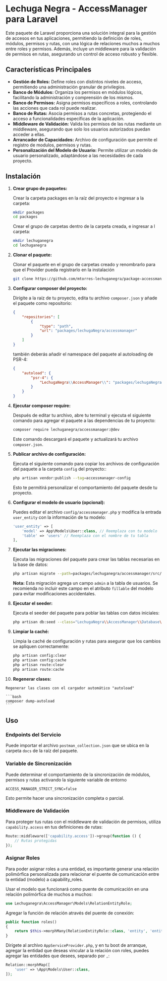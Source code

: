 # Lechuga Negra - AccessManager para Laravel

Este paquete de Laravel proporciona una solución integral para la gestión de accesos en tus aplicaciones, permitiendo la definición de roles, módulos, permisos y rutas, con una lógica de relaciones muchos a muchos entre roles y permisos. Además, incluye un middleware para la validación de permisos en rutas, asegurando un control de acceso robusto y flexible.

## Características Principales

* **Gestión de Roles:** Define roles con distintos niveles de acceso, permitiendo una administración granular de privilegios.
* **Banco de Módulos:** Organiza los permisos en módulos lógicos, facilitando la administración y comprensión de los mismos.
* **Banco de Permisos:** Asigna permisos específicos a roles, controlando las acciones que cada rol puede realizar.
* **Banco de Rutas:** Asocia permisos a rutas concretas, protegiendo el acceso a funcionalidades específicas de la aplicación.
* **Middleware de Validación:** Valida los permisos de las rutas mediante un middleware, asegurando que solo los usuarios autorizados puedan acceder a ellas.
* **Arrancador de Capacidades:** Archivo de configuración que permite el registro de modulos, permisos y rutas.
* **Personalización del Modelo de Usuario:** Permite utilizar un modelo de usuario personalizado, adaptándose a las necesidades de cada proyecto.

## Instalación

1.  **Crear grupo de paquetes:**

    Crear la carpeta packages en la raíz del proyecto e ingresar a la carpeta:

    ```bash
    mkdir packages
    cd packages
    ```

    Crear el grupo de carpetas dentro de la carpeta creada, e ingresar a l carpeta:
    
    ```bash
    mkdir lechuganegra
    cd lechuganegra
    ```

2.  **Clonar el paquete:**

    Clonar el paquete en el grupo de carpetas creado y renombrarlo para que el Provider pueda registrarlo en la instalación

    ```bash
    git clone https://github.com/mtorres-lechuganegra/package-accessmanager.git accessmanager
    ```

3.  **Configurar composer del proyecto:**

    Dirígite a la raíz de tu proyecto, edita tu archivo `composer.json` y añade el paquete como repositorio:

    ```json
    {
        "repositories": [
            {
                "type": "path",
                "url": "packages/lechugaNegra/accessmanager"
            }
        ]
    }
    ```
    también deberás añadir el namespace del paquete al autoloading de PSR-4:

    ```json
    {
        "autoload": {
            "psr-4": {
                "LechugaNegra\\AccessManager\\": "packages/lechugaNegra/accessmanager/src/"
            }
        }
    }
    ```

4.  **Ejecutar composer require:**

    Después de editar tu archivo, abre tu terminal y ejecuta el siguiente comando para agregar el paquete a las dependencias de tu proyecto:

    ```bash
    composer require lechuganegra/accessmanager:@dev
    ```

    Este comando descargará el paquete y actualizará tu archivo `composer.json`.

5.  **Publicar archivo de configuración:**

    Ejecuta el siguiente comando para copiar los archivos de configuración del paquete a la carpeta `config` del proyecto::

    ```bash
    php artisan vendor:publish --tag=accessmanager-config
    
    ```
    
    Esto te permitirá personalizar el comportamiento del paquete desde tu proyecto.

6.  **Configurar el modelo de usuario (opcional):**

    Puedes editar el archivo `config/accessmanager.php` y modifica la entrada `user_entity` con la información de tu modelo:

    ```php
    'user_entity' => [
        'model' => App\Models\User::class, // Reemplaza con tu modelo
        'table' => 'users' // Reemplaza con el nombre de tu tabla
    ],
    ```

7.  **Ejecutar las migraciones:**

    Ejecuta las migraciones del paquete para crear las tablas necesarias en la base de datos:

    ```bash
    php artisan migrate --path=packages/lechuganegra/accessmanager/src/Database/Migrations
    ```

    **Nota:** Esta migración agrega un campo `admin` a la tabla de usuarios. Se recomienda no incluir este campo en el atributo `fillable` del modelo para evitar modificaciones accidentales.

8.  **Ejecutar el seeder:**

    Ejecuta el seeder del paquete para poblar las tablas con datos iniciales:

    ```bash
    php artisan db:seed --class="LechugaNegra\\AccessManager\\Database\\Seeders\\DatabaseSeeder"
    ```

9.  **Limpiar la caché:**

    Limpia la caché de configuración y rutas para asegurar que los cambios se apliquen correctamente:

    ```bash
    php artisan config:clear
    php artisan config:cache
    php artisan route:clear
    php artisan route:cache
    ```
    
10.  **Regenerar clases:**

    Regenerar las clases con el cargador automático "autoload"

    ```bash
    composer dump-autoload
    ```

## Uso

### Endpoints del Servicio

Puede importar el archivo `postman_collection.json` que se ubica en la carpeta `docs` de la raíz del paquete.

### Variable de Sincronización

Puede determinar el comportamiento de la sincronización de módulos, permisos y rutas activando la siguiente variable de entorno

```nginx
ACCESS_MANAGER_STRICT_SYNC=false
```
Esto permite hacer una sincronización completa o parcial.

### Middleware de Validación

Para proteger tus rutas con el middleware de validación de permisos, utiliza `capability.access` en tus definiciones de rutas:

```php
Route::middleware(['capability.access'])->group(function () {
    // Rutas protegidas
});
```

### Asignar Roles

Para poder asignar roles a una entidad, es importante generar una relación polimórfica personalizada para relacionar el puente de comunicación entre la entidad (modelo) a capability_roles.

Usar el modelo que funcionará como puente de comunicación en una relación polimórfica de muchos a muchos:

```php
use Lechuganegra\AccessManager\Models\RelationEntityRole;
```

Agregar la función de relación através del puente de conexión:

```php
public function roles()
{
    return $this->morphMany(RelationEntityRole::class, 'entity', 'entity_module', 'entity_id');
}
```

Dirígete al archivo `AppServiceProvider.php`, y en tu boot de arranque, agregar la entidad que deseas vincular a la relación con roles, puedes agregar las entidades que desees, separado por `,`:

```php
Relation::morphMap([
    'user' => \App\Models\User::class,
]);
```
